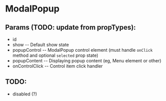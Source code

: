 # ModalPopup

## Params (TODO: update from propTypes):

- id
- show -- Default show state
- popupControl -- ModalPopup control element (must handle `onClick` method and optional `selected` prop state)
- popupContent -- Displaying popup content (eg, Menu element or other)
- onControlClick -- Control item click handler

## TODO:

- disabled (?)

<!--
 @since 2020.10.27, 00:39
 @changed 2020.10.29, 03:14
-->
